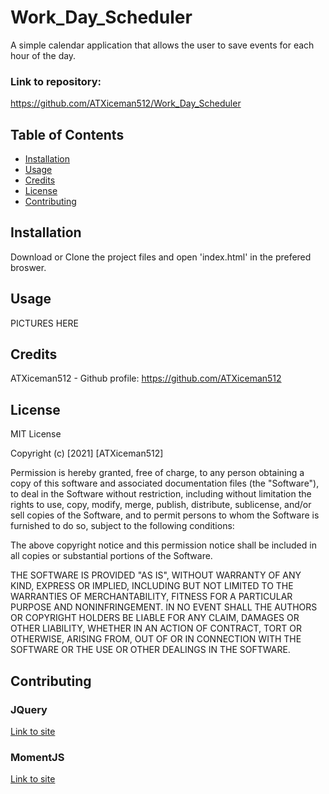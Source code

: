 # Work_Day_Scheduler
A simple calendar application that allows the user to save events for each hour of the day.

### Link to repository:

https://github.com/ATXiceman512/Work_Day_Scheduler

## Table of Contents

- [Installation](#installation)
- [Usage](#usage)
- [Credits](#credits)
- [License](#license)
- [Contributing](#Contributing)

## Installation

Download or Clone the project files and open 'index.html' in the prefered broswer.

## Usage

PICTURES HERE

## Credits

ATXiceman512 - Github profile: https://github.com/ATXiceman512

## License

MIT License

Copyright (c) [2021] [ATXiceman512]

Permission is hereby granted, free of charge, to any person obtaining a copy
of this software and associated documentation files (the "Software"), to deal
in the Software without restriction, including without limitation the rights
to use, copy, modify, merge, publish, distribute, sublicense, and/or sell
copies of the Software, and to permit persons to whom the Software is
furnished to do so, subject to the following conditions:

The above copyright notice and this permission notice shall be included in all
copies or substantial portions of the Software.

THE SOFTWARE IS PROVIDED "AS IS", WITHOUT WARRANTY OF ANY KIND, EXPRESS OR
IMPLIED, INCLUDING BUT NOT LIMITED TO THE WARRANTIES OF MERCHANTABILITY,
FITNESS FOR A PARTICULAR PURPOSE AND NONINFRINGEMENT. IN NO EVENT SHALL THE
AUTHORS OR COPYRIGHT HOLDERS BE LIABLE FOR ANY CLAIM, DAMAGES OR OTHER
LIABILITY, WHETHER IN AN ACTION OF CONTRACT, TORT OR OTHERWISE, ARISING FROM,
OUT OF OR IN CONNECTION WITH THE SOFTWARE OR THE USE OR OTHER DEALINGS IN THE
SOFTWARE.

## Contributing

### JQuery
[Link to site](https://jquery.com/)

### MomentJS
[Link to site](https://momentjs.com/)




